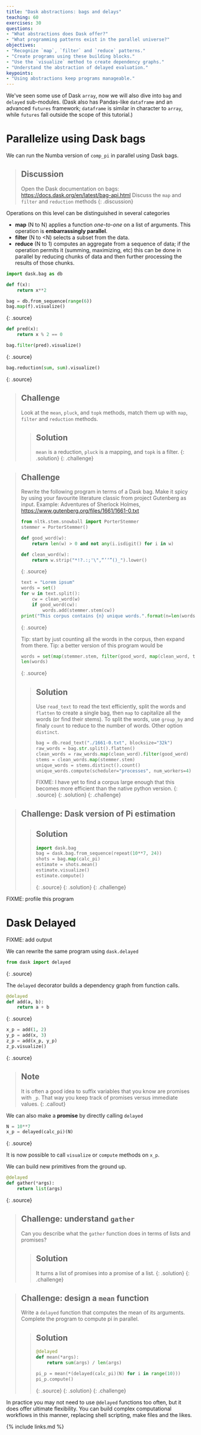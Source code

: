 ```yaml
---
title: "Dask abstractions: bags and delays"
teaching: 60
exercises: 30
questions:
- "What abstractions does Dask offer?"
- "What programming patterns exist in the parallel universe?"
objectives:
- "Recognize `map`, `filter` and `reduce` patterns."
- "Create programs using these building blocks."
- "Use the `visualize` method to create dependency graphs."
- "Understand the abstraction of delayed evaluation."
keypoints:
- "Using abstractions keep programs manageable."
---
```


We've seen some use of Dask `array`, now we will also dive into `bag` and `delayed` sub-modules.
(Dask also has Pandas-like `dataframe` and an advanced `futures` framework; `dataframe` is similar
in character to `array`, while `futures` fall outside the scope of this tutorial.)

# Parallelize using Dask bags
We can run the Numba version of `comp_pi` in parallel using Dask bags.

> ## Discussion
> Open the Dask documentation on bags: https://docs.dask.org/en/latest/bag-api.html
> Discuss the `map` and `filter` and `reduction` methods
{: .discussion}

Operations on this level can be distinguished in several categories

- **map** (N to N) applies a function *one-to-one* on a list of arguments. This operation is **embarrassingly
  parallel**.
- **filter** (N to <N) selects a subset from the data.
- **reduce** (N to 1) computes an aggregate from a sequence of data; if the operation permits it
  (summing, maximizing, etc) this can be done in parallel by reducing chunks of data and then
  further processing the results of those chunks.

~~~python
import dask.bag as db

def f(x):
    return x**2

bag = db.from_sequence(range(6))
bag.map(f).visualize()
~~~
{: .source}

~~~python
def pred(x):
    return x % 2 == 0

bag.filter(pred).visualize()
~~~
{: .source}

~~~python
bag.reduction(sum, sum).visualize()
~~~
{: .source}

> ## Challenge
> Look at the `mean`, `pluck`, and `topk` methods, match them up with `map`, `filter` and
> `reduction` methods.
> > ## Solution
> > `mean` is a reduction, `pluck` is a mapping, and `topk` is a filter.
> {: .solution}
{: .challenge}

> ## Challenge
> Rewrite the following program in terms of a Dask bag. Make it
> spicy by using your favourite literature classic from project Gutenberg as input.
> Example: Adventures of Sherlock Holmes, https://www.gutenberg.org/files/1661/1661-0.txt
>
> ~~~python
> from nltk.stem.snowball import PorterStemmer
> stemmer = PorterStemmer()
>
> def good_word(w):
>     return len(w) > 0 and not any(i.isdigit() for i in w)
>
> def clean_word(w):
>     return w.strip("*!?.:;'\",“’‘”()_").lower()
> ~~~
> {: .source}
>
> ~~~python
> text = "Lorem ipsum"
> words = set()
> for w in text.split():
>     cw = clean_word(w)
>     if good_word(cw):
>         words.add(stemmer.stem(cw))
> print("This corpus contains {n} unique words.".format(n=len(words)))
> ~~~
> {: .source}
>
> Tip: start by just counting all the words in the corpus, then expand from there.
> Tip: a better version of this program would be
>
> ~~~python
> words = set(map(stemmer.stem, filter(good_word, map(clean_word, text.split()))))
> len(words)
> ~~~
> {: .source}
>
> > ## Solution
> > Use `read_text` to read the text efficiently, split the words and `flatten` to create a
> > single bag, then `map` to capitalize all the words (or find their stems).
> > To split the words, use `group_by` and finaly `count` to reduce to the number of
> > words. Other option `distinct`.
> >
> > ~~~python
> > bag = db.read_text("./1661-0.txt", blocksize="32k")
> > raw_words = bag.str.split().flatten()
> > clean_words = raw_words.map(clean_word).filter(good_word)
> > stems = clean_words.map(stemmer.stem)
> > unique_words = stems.distinct().count()
> > unique_words.compute(scheduler="processes", num_workers=4)
> > ~~~
> >
> > FIXME: I have yet to find a corpus large enough that this becomes more efficient than the native python
> > version.
> > {: .source}
> {: .solution}
{: .challenge}

> ## Challenge: Dask version of Pi estimation
> > ## Solution
> > ~~~python
> > import dask.bag
> > bag = dask.bag.from_sequence(repeat(10**7, 24))
> > shots = bag.map(calc_pi)
> > estimate = shots.mean()
> > estimate.visualize()
> > estimate.compute()
> > ~~~
> > {: .source}
> {: .solution}
{: .challenge}

FIXME: profile this program

# Dask Delayed
FIXME: add output

We can rewrite the same program using `dask.delayed`

~~~python
from dask import delayed
~~~
{: .source}

The `delayed` decorator builds a dependency graph from function calls.

~~~python
@delayed
def add(a, b):
    return a + b
~~~
{: .source}

~~~python
x_p = add(1, 2)
y_p = add(x, 3)
z_p = add(x_p, y_p)
z_p.visualize()
~~~
{: .source}

> ## Note
> It is often a good idea to suffix variables that you know are promises with `_p`. That way you
> keep track of promises versus immediate values.
{: .callout}

We can also make a **promise** by directly calling `delayed`

~~~python
N = 10**7
x_p = delayed(calc_pi)(N)
~~~
{: .source}

It is now possible to call `visualize` or `compute` methods on `x_p`.

We can build new primitives from the ground up.

~~~python
@delayed
def gather(*args):
    return list(args)
~~~
{: .source}

> ## Challenge: understand `gather`
> Can you describe what the `gather` function does in terms of lists and promises?
> > ## Solution
> > It turns a list of promises into a promise of a list.
> {: .solution}
{: .challenge}

> ## Challenge: design a `mean` function
> Write a `delayed` function that computes the mean of its arguments. Complete the program to
> compute pi in parallel.
>
> > ## Solution
> > ~~~python
> > @delayed
> > def mean(*args):
> >     return sum(args) / len(args)
> >
> > pi_p = mean(*(delayed(calc_pi)(N) for i in range(10)))
> > pi_p.compute()
> > ~~~
> > {: .source}
> {: .solution}
{: .challenge}

In practice you may not need to use `@delayed` functions too often, but it does offer ultimate
flexibility. You can build complex computational workflows in this manner, replacing shell
scripting, make files and the likes.

{% include links.md %}

